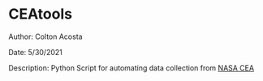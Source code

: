 <h1>CEAtools</h1>

<p> Author: Colton Acosta </p>
<p> Date: 5/30/2021 </p>
<p> Description: Python Script for automating data collection from <a href ="https://cearun.grc.nasa.gov/">NASA CEA</a></p>

